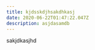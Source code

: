 ```yaml
---
title: kjdsskdjhsakdhkasj
date: 2020-06-22T01:47:22.047Z
description: asjdasamdb
---
```

sakjdkasjhd